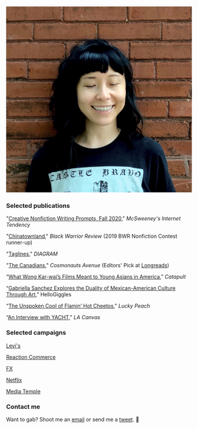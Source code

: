 ![Greetings!](sophiepic.jpg)

### Selected publications 

"[Creative Nonfiction Writing Prompts, Fall 2020](https://www.mcsweeneys.net/articles/creative-nonfiction-writing-prompts-fall-2020)," *McSweeney's Internet Tendency* 

"[Chinatownland](https://bwr.ua.edu/2019-nonfiction-contest-runner-up-sophie-he/)," *Black Warrior Review* (2019 BWR Nonfiction Contest runner-up)

"[Taglines](http://thediagram.com/19_6/he.html)," *DIAGRAM* 

"[The Canadians](https://cosmonautsavenue.com/sophie-he-nonfiction/)," *Cosmonauts Avenue* (Editors' Pick at [Longreads](https://longreads.com/picks/authors/sophie-he/))

“[What Wong Kar-wai’s Films Meant to Young Asians in America](https://catapult.co/stories/wong-kar-wai-film-asians-america-sophie-he),” *Catapult*   

“[Gabriella Sanchez Explores the Duality of Mexican-American Culture Through Art](https://hellogiggles.com/lifestyle/gabriella-sanchez-the-blend/),” HelloGiggles  

“[The Unspoken Cool of Flamin’ Hot Cheetos](http://web.archive.org/web/20170604140148/http://luckypeach.com/unspoken-cool-flamin-hot-cheetos/),” *Lucky Peach* 

“[An Interview with YACHT](http://lacanvas.com/interview-yacht-on-siri-taylor-swift-and-the-dystopian-future/),” *LA Canvas*

### Selected campaigns 

[Levi's](https://www.levi.com/US/en_US/blog/article/creative-connections/)

[Reaction Commerce](reaction.md)

[FX](fx.md)

[Netflix](netflix.md)  

[Media Temple](mediatemple.md)

### Contact me

Want to gab? Shoot me an [email](mailto:sophiehe.lco@gmail.com) or send me a [tweet](https://twitter.com/sophiehe). 🖤
